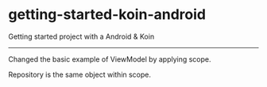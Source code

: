 # getting-started-koin-android
Getting started project with a Android &amp; Koin

-----------------

Changed the basic example of ViewModel by applying scope.

Repository is the same object within scope.
